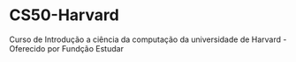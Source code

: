 # CS50-Harvard
 Curso de Introdução a ciência da computação da universidade de Harvard - Oferecido por Fundção Estudar
